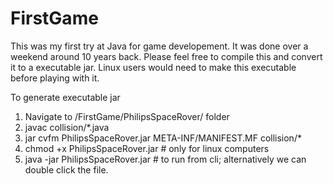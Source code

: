 # FirstGame
This was my first try at Java for game developement. It was done over a weekend around 10 years back. 
Please feel free to compile this and convert it to a executable jar.
Linux users would need to make this executable before playing with it.

To generate executable jar
1. Navigate to /FirstGame/PhilipsSpaceRover/ folder
2. javac collision/*.java
3. jar cvfm PhilipsSpaceRover.jar META-INF/MANIFEST.MF collision/*
4. chmod +x PhilipsSpaceRover.jar # only for linux computers
5. java -jar PhilipsSpaceRover.jar # to run from cli; alternatively we can double click the file.
